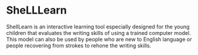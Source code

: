 # SheLLLearn
ShellLearn is an interactive learning tool especially designed for the young children that evaluates the writing skills of  using a trained computer model.
This model can also be used by people who are new to English language or people recovering from strokes to rehone the writing skills.
